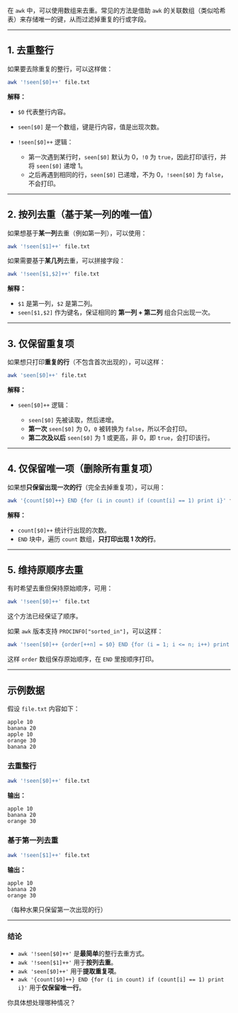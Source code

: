 在 `awk` 中，可以使用数组来去重。常见的方法是借助 `awk` 的关联数组（类似哈希表）来存储唯一的键，从而过滤掉重复的行或字段。

---

## **1. 去重整行**

如果要去除重复的整行，可以这样做：

```bash
awk '!seen[$0]++' file.txt
```

**解释：**

* `$0` 代表整行内容。
* `seen[$0]` 是一个数组，键是行内容，值是出现次数。
* `!seen[$0]++` 逻辑：

  * 第一次遇到某行时，`seen[$0]` 默认为 0，`!0` 为 `true`，因此打印该行，并将 `seen[$0]` 递增 1。
  * 之后再遇到相同的行，`seen[$0]` 已递增，不为 0，`!seen[$0]` 为 `false`，不会打印。

---

## **2. 按列去重（基于某一列的唯一值）**

如果想基于**某一列**去重（例如第一列），可以使用：

```bash
awk '!seen[$1]++' file.txt
```

如果需要基于**某几列**去重，可以拼接字段：

```bash
awk '!seen[$1,$2]++' file.txt
```

**解释：**

* `$1` 是第一列，`$2` 是第二列。
* `seen[$1,$2]` 作为键名，保证相同的 **第一列 + 第二列** 组合只出现一次。

---

## **3. 仅保留重复项**

如果想只打印**重复的行**（不包含首次出现的），可以这样：

```bash
awk 'seen[$0]++' file.txt
```

**解释：**

* `seen[$0]++` 逻辑：

  * `seen[$0]` 先被读取，然后递增。
  * **第一次** `seen[$0]` 为 0，`0` 被转换为 `false`，所以不会打印。
  * **第二次及以后** `seen[$0]` 为 1 或更高，非 0，即 `true`，会打印该行。

---

## **4. 仅保留唯一项（删除所有重复项）**

如果想**只保留出现一次的行**（完全去掉重复项），可以用：

```bash
awk '{count[$0]++} END {for (i in count) if (count[i] == 1) print i}' file.txt
```

**解释：**

* `count[$0]++` 统计行出现的次数。
* `END` 块中，遍历 `count` 数组，**只打印出现 1 次的行**。

---

## **5. 维持原顺序去重**

有时希望去重但保持原始顺序，可用：

```bash
awk '!seen[$0]++' file.txt
```

这个方法已经保证了顺序。

如果 `awk` 版本支持 `PROCINFO["sorted_in"]`，可以这样：

```bash
awk '!seen[$0]++ {order[++n] = $0} END {for (i = 1; i <= n; i++) print order[i]}' file.txt
```

这样 `order` 数组保存原始顺序，在 `END` 里按顺序打印。

---

## **示例数据**

假设 `file.txt` 内容如下：

```
apple 10
banana 20
apple 10
orange 30
banana 20
```

### **去重整行**

```bash
awk '!seen[$0]++' file.txt
```

**输出：**

```
apple 10
banana 20
orange 30
```

### **基于第一列去重**

```bash
awk '!seen[$1]++' file.txt
```

**输出：**

```
apple 10
banana 20
orange 30
```

（每种水果只保留第一次出现的行）

---

### **结论**

* `awk '!seen[$0]++'` 是**最简单**的整行去重方式。
* `awk '!seen[$1]++'` 用于**按列去重**。
* `awk 'seen[$0]++'` 用于**提取重复项**。
* `awk '{count[$0]++} END {for (i in count) if (count[i] == 1) print i}'` 用于**仅保留唯一行**。

你具体想处理哪种情况？
